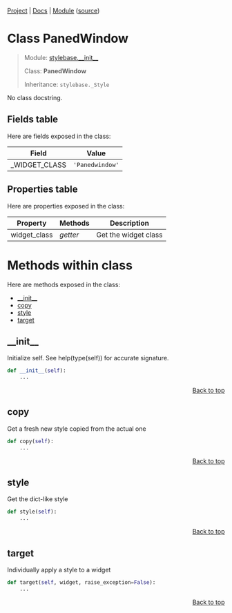 [Project](https://github.com/pyrustic/stylebase#readme) | [Docs](https://github.com/pyrustic/stylebase/blob/master/docs/README.md) | [Module](https://github.com/pyrustic/stylebase/blob/master/docs/modules/stylebase/__init__/README.md) ([source](https://github.com/pyrustic/stylebase/blob/master/stylebase/__init__.py))

# Class PanedWindow
> Module: [stylebase.\_\_init\_\_](https://github.com/pyrustic/stylebase/blob/master/docs/modules/stylebase/__init__/README.md)
>
> Class: **PanedWindow**
>
> Inheritance: `stylebase._Style`

No class docstring.

## Fields table
Here are fields exposed in the class:

| Field | Value |
| --- | --- |
| \_WIDGET\_CLASS | `'Panedwindow'` |

## Properties table
Here are properties exposed in the class:

| Property | Methods | Description |
| --- | --- | --- |
| widget\_class | _getter_ | Get the widget class |

# Methods within class
Here are methods exposed in the class:
- [\_\_init\_\_](#__init__)
- [copy](#copy)
- [style](#style)
- [target](#target)

## \_\_init\_\_
Initialize self.  See help(type(self)) for accurate signature.

```python
def __init__(self):
    ...
```

<p align="right"><a href="#class-panedwindow">Back to top</a></p>

## copy
Get a fresh new style copied from the actual one

```python
def copy(self):
    ...
```

<p align="right"><a href="#class-panedwindow">Back to top</a></p>

## style
Get the dict-like style

```python
def style(self):
    ...
```

<p align="right"><a href="#class-panedwindow">Back to top</a></p>

## target
Individually apply a style to a widget

```python
def target(self, widget, raise_exception=False):
    ...
```

<p align="right"><a href="#class-panedwindow">Back to top</a></p>
